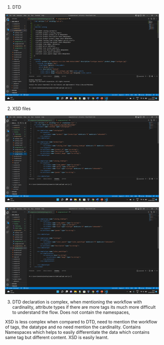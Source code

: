 1.  DTD

![image info](../Assetss/1QA2.png)

2.  XSD files

![image info](../Assetss/2QA2-1.png)

![image info](../Assetss/2QA2-2.png)

3.  DTD declaration is complex, when mentioning the workflow with cardinality, attribute types if there are more tags its much more difficult to understand the flow.
    Does not contain the namespaces,

XSD is less complex when compared to DTD, need to mention the workflow of tags, the datatype and no need mention the cardinality.
Contains Namespaces which helps to easily differentiate the data which contains same tag but different content. XSD is easily learnt.
